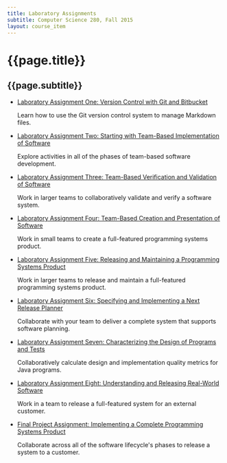 ```yaml
---
title: Laboratory Assignments
subtitle: Computer Science 280, Fall 2015
layout: course_item
---
```


# {{page.title}}
## {{page.subtitle}}

<ul>

<li><a href="{{site.baseurl}}teaching/cs280F2015/provide/labs/lab01/cs280F2015_lab01.pdf">Laboratory Assignment One: Version Control with Git and Bitbucket</a> <p>Learn how to use the Git version control system to manage Markdown files.</p></li>

<li><a href="{{site.baseurl}}teaching/cs280F2015/provide/labs/lab02/cs280F2015_lab02.pdf">Laboratory Assignment Two: Starting with Team-Based Implementation of Software</a> <p>Explore activities in all of the phases of team-based software development.</p></li>

<li><a href="{{site.baseurl}}teaching/cs280F2015/provide/labs/lab03/cs280F2015_lab03.pdf">Laboratory Assignment Three: Team-Based Verification and Validation of Software</a> <p>Work in larger teams to collaboratively validate and verify a software system.</p></li>

<li><a href="{{site.baseurl}}teaching/cs280F2015/provide/labs/lab04/cs280F2015_lab04.pdf">Laboratory Assignment Four: Team-Based Creation and Presentation of Software</a> <p>Work in small teams to create a full-featured programming systems product.</p></li>

<li><a href="{{site.baseurl}}teaching/cs280F2015/provide/labs/lab05/cs280F2015_lab05.pdf">Laboratory Assignment Five: Releasing and Maintaining a Programming Systems Product</a> <p>Work in larger teams to release and maintain a full-featured programming systems product.</p></li>

<li><a href="{{site.baseurl}}teaching/cs280F2015/provide/labs/lab06/cs280F2015_lab06.pdf">Laboratory Assignment Six: Specifying and Implementing a Next Release Planner</a> <p>Collaborate with your team to deliver a complete system that supports software planning.</p></li>

<li><a href="{{site.baseurl}}teaching/cs280F2015/provide/labs/lab07/cs280F2015_lab07.pdf">Laboratory Assignment Seven: Characterizing the Design of Programs and Tests</a> <p>Collaboratively calculate design and implementation quality metrics for Java programs.</p></li>

<li><a href="{{site.baseurl}}teaching/cs280F2015/provide/labs/lab08/cs280F2015_lab08.pdf">Laboratory Assignment Eight: Understanding and Releasing Real-World Software</a> <p>Work in a team to release a full-featured system for an external customer.</p></li>

<li><a href="{{site.baseurl}}teaching/cs280F2015/provide/labs/labfp/cs280F2015_labfp.pdf">Final Project Assignment: Implementing a Complete Programming Systems Product</a> <p>Collaborate across all of the software lifecycle's phases to release a system to a customer.</p></li>

</ul>
